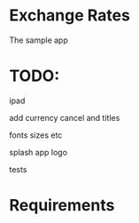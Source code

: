 # Exchange Rates

The sample app

# TODO:

ipad

add currency cancel and titles


fonts sizes etc

splash
app logo

 tests
 

# Requirements
